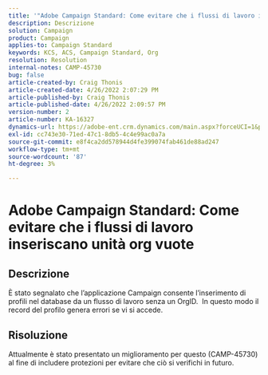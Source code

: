 ```yaml
---
title: '"Adobe Campaign Standard: Come evitare che i flussi di lavoro inseriscano unità org vuote'''
description: Descrizione
solution: Campaign
product: Campaign
applies-to: Campaign Standard
keywords: KCS, ACS, Campaign Standard, Org
resolution: Resolution
internal-notes: CAMP-45730
bug: false
article-created-by: Craig Thonis
article-created-date: 4/26/2022 2:07:29 PM
article-published-by: Craig Thonis
article-published-date: 4/26/2022 2:09:57 PM
version-number: 2
article-number: KA-16327
dynamics-url: https://adobe-ent.crm.dynamics.com/main.aspx?forceUCI=1&pagetype=entityrecord&etn=knowledgearticle&id=42330533-6ac5-ec11-a7b6-0022480a138b
exl-id: cc743e30-71ed-47c1-8db5-4c4e99ac0a7a
source-git-commit: e8f4ca2dd578944d4fe399074fab461de88ad247
workflow-type: tm+mt
source-wordcount: '87'
ht-degree: 3%

---
```


# Adobe Campaign Standard: Come evitare che i flussi di lavoro inseriscano unità org vuote

## Descrizione


È stato segnalato che l’applicazione Campaign consente l’inserimento di profili nel database da un flusso di lavoro senza un OrgID.  In questo modo il record del profilo genera errori se vi si accede.


## Risoluzione


Attualmente è stato presentato un miglioramento per questo (CAMP-45730) al fine di includere protezioni per evitare che ciò si verifichi in futuro.
